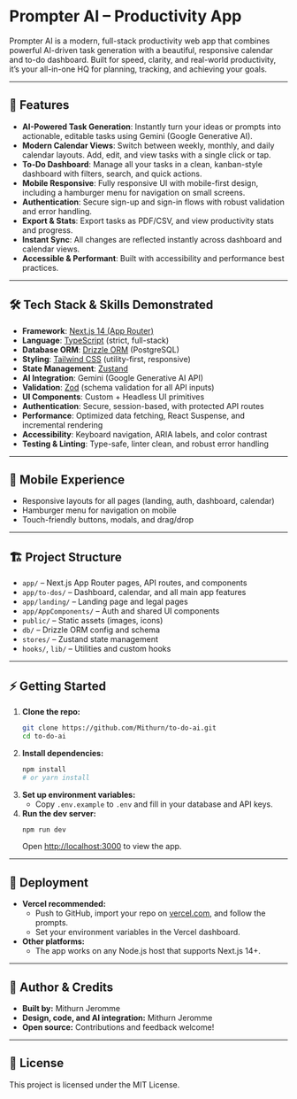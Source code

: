 # Prompter AI – Productivity App

Prompter AI is a modern, full-stack productivity web app that combines powerful AI-driven task generation with a beautiful, responsive calendar and to-do dashboard. Built for speed, clarity, and real-world productivity, it’s your all-in-one HQ for planning, tracking, and achieving your goals.

---

## 🚀 Features

- **AI-Powered Task Generation**: Instantly turn your ideas or prompts into actionable, editable tasks using Gemini (Google Generative AI).
- **Modern Calendar Views**: Switch between weekly, monthly, and daily calendar layouts. Add, edit, and view tasks with a single click or tap.
- **To-Do Dashboard**: Manage all your tasks in a clean, kanban-style dashboard with filters, search, and quick actions.
- **Mobile Responsive**: Fully responsive UI with mobile-first design, including a hamburger menu for navigation on small screens.
- **Authentication**: Secure sign-up and sign-in flows with robust validation and error handling.
- **Export & Stats**: Export tasks as PDF/CSV, and view productivity stats and progress.
- **Instant Sync**: All changes are reflected instantly across dashboard and calendar views.
- **Accessible & Performant**: Built with accessibility and performance best practices.

---

## 🛠️ Tech Stack & Skills Demonstrated

- **Framework**: [Next.js 14 (App Router)](https://nextjs.org/)
- **Language**: [TypeScript](https://www.typescriptlang.org/) (strict, full-stack)
- **Database ORM**: [Drizzle ORM](https://orm.drizzle.team/) (PostgreSQL)
- **Styling**: [Tailwind CSS](https://tailwindcss.com/) (utility-first, responsive)
- **State Management**: [Zustand](https://zustand-demo.pmnd.rs/)
- **AI Integration**: Gemini (Google Generative AI API)
- **Validation**: [Zod](https://zod.dev/) (schema validation for all API inputs)
- **UI Components**: Custom + Headless UI primitives
- **Authentication**: Secure, session-based, with protected API routes
- **Performance**: Optimized data fetching, React Suspense, and incremental rendering
- **Accessibility**: Keyboard navigation, ARIA labels, and color contrast
- **Testing & Linting**: Type-safe, linter clean, and robust error handling

---

## 📱 Mobile Experience
- Responsive layouts for all pages (landing, auth, dashboard, calendar)
- Hamburger menu for navigation on mobile
- Touch-friendly buttons, modals, and drag/drop

---

## 🏗️ Project Structure
- `app/` – Next.js App Router pages, API routes, and components
- `app/to-dos/` – Dashboard, calendar, and all main app features
- `app/landing/` – Landing page and legal pages
- `app/AppComponents/` – Auth and shared UI components
- `public/` – Static assets (images, icons)
- `db/` – Drizzle ORM config and schema
- `stores/` – Zustand state management
- `hooks/`, `lib/` – Utilities and custom hooks

---

## ⚡️ Getting Started

1. **Clone the repo:**
   ```bash
   git clone https://github.com/Mithurn/to-do-ai.git
   cd to-do-ai
   ```
2. **Install dependencies:**
   ```bash
   npm install
   # or yarn install
   ```
3. **Set up environment variables:**
   - Copy `.env.example` to `.env` and fill in your database and API keys.
4. **Run the dev server:**
   ```bash
   npm run dev
   ```
   Open [http://localhost:3000](http://localhost:3000) to view the app.

---

## 🚀 Deployment
- **Vercel recommended:**
  - Push to GitHub, import your repo on [vercel.com](https://vercel.com), and follow the prompts.
  - Set your environment variables in the Vercel dashboard.
- **Other platforms:**
  - The app works on any Node.js host that supports Next.js 14+.

---

## 👤 Author & Credits
- **Built by:** Mithurn Jeromme
- **Design, code, and AI integration:** Mithurn Jeromme
- **Open source:** Contributions and feedback welcome!

---

## 📄 License
This project is licensed under the MIT License.
